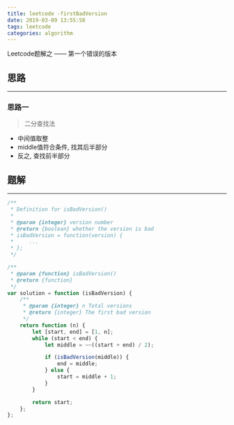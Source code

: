 ```yaml
---
title: leetcode -firstBadVersion
date: 2019-03-09 13:55:58
tags: leetcode
categories: algorithm
---
```


Leetcode题解之 —— 第一个错误的版本


<!-- more -->


## 思路

------

### 思路一

> 二分查找法

- 中间值取整
- middle值符合条件, 找其后半部分
- 反之, 查找前半部分

## 题解

------

```ts
/**
 * Definition for isBadVersion()
 *
 * @param {integer} version number
 * @return {boolean} whether the version is bad
 * isBadVersion = function(version) {
 *     ...
 * };
 */

/**
 * @param {function} isBadVersion()
 * @return {function}
 */
var solution = function (isBadVersion) {
    /**
     * @param {integer} n Total versions
     * @return {integer} The first bad version
     */
    return function (n) {
        let [start, end] = [1, n];
        while (start < end) {
            let middle = ~~((start + end) / 2);

            if (isBadVersion(middle)) {
                end = middle;
            } else {
                start = middle + 1;
            }
        }

        return start;
    };
};
```